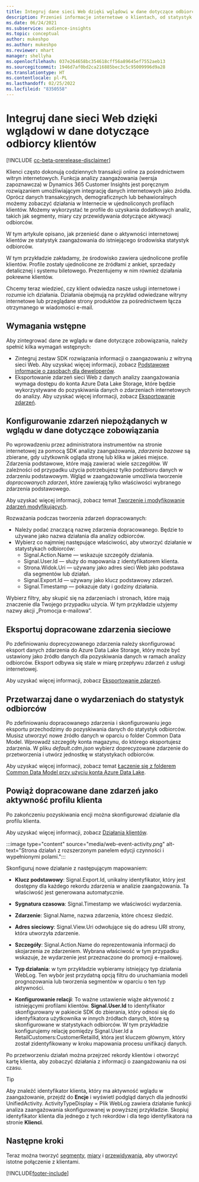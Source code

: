 ```yaml
---
title: Integruj dane sieci Web dzięki wglądowi w dane dotyczące odbiorcy klientów
description: Przenieś informacje internetowe o klientach, od statystyk zaangażowania do statystyk odbiorców.
ms.date: 06/24/2021
ms.subservice: audience-insights
ms.topic: conceptual
author: mukeshpo
ms.author: mukeshpo
ms.reviewer: mhart
manager: shellyha
ms.openlocfilehash: 037e264658bc354618cff56a89645ef7552aeb13
ms.sourcegitcommit: 1946d7af0bd2ca216885bec3c5c95009996d9a28
ms.translationtype: HT
ms.contentlocale: pl-PL
ms.lasthandoff: 02/25/2022
ms.locfileid: "8350558"
---
```

# <a name="integrate-web-data-from-engagement-insights-with-audience-insights"></a>Integruj dane sieci Web dzięki wglądowi w dane dotyczące odbiorcy klientów


[!INCLUDE [cc-beta-prerelease-disclaimer](../engagement-insights/includes/cc-beta-prerelease-disclaimer.md)]

Klienci często dokonują codziennych transakcji online za pośrednictwem witryn internetowych. Funkcja analizy zaangażowania (wersja zapoznawcza) w Dynamics 365 Customer Insights jest poręcznym rozwiązaniem umożliwiającym integrację danych internetowych jako źródła. Oprócz danych transakcyjnych, demograficznych lub behawioralnych możemy zobaczyć działania w Internecie w ujednoliconych profilach klientów. Możemy wykorzystać te profile do uzyskania dodatkowych analiz, takich jak segmenty, miary czy przewidywania dotyczące aktywacji odbiorców.

W tym artykule opisano, jak przenieść dane o aktywności internetowej klientów ze statystyk zaangażowania do istniejącego środowiska statystyk odbiorców.

W tym przykładzie zakładamy, że środowisko zawiera ujednolicone profile klientów. Profile zostały ujednolicone ze źródłami z ankiet, sprzedaży detalicznej i systemu biletowego. Prezentujemy w nim również działania pokrewne klientów. 

Chcemy teraz wiedzieć, czy klient odwiedza nasze usługi internetowe i rozumie ich działania. Działania obejmują na przykład odwiedzane witryny internetowe lub przeglądane strony produktów za pośrednictwem łącza otrzymanego w wiadomości e-mail.

## <a name="prerequisites"></a>Wymagania wstępne

Aby zintegrować dane ze wglądu w dane dotyczące zobowiązania, należy spełnić kilka wymagań wstępnych: 

- Zintegruj zestaw SDK rozwiązania informacji o zaangazowaniu z witryną sieci Web. Aby uzyskać więcej informacji, zobacz [Podstawowe informacje o zasobach dla deweloperów](../engagement-insights/developer-resources.md).
- Eksportowanie zdarzeń sieci Web z danych analizy zaangażowania wymaga dostępu do konta Azure Data Lake Storage, które będzie wykorzystywane do pozyskiwania danych o zdarzeniach internetowych do analizy. Aby uzyskać więcej informacji, zobacz [Eksportowanie zdarzeń](../engagement-insights/export-events.md).

## <a name="configure-refined-events-in-engagement-insights"></a>Konfigurowanie zdarzeń niepożądanych w wglądu w dane dotyczące zobowiązania

Po wprowadzeniu przez administratora instrumentów na stronie internetowej za pomocą SDK analizy zaangażowania, *zdarzenia bazowe* są zbierane, gdy użytkownik ogląda stronę lub klika w jakieś miejsce. Zdarzenia podstawowe, które mają zawierać wiele szczegółów. W zależności od przypadku użycia potrzebujesz tylko podzbioru danych w zdarzeniu podstawowym. Wgląd w zaangażowanie umożliwia tworzenie *dopracowanych zdarzeń*, które zawierają tylko właściwości wybranego zdarzenia podstawowego.     

Aby uzyskać więcej informacji, zobacz temat [Tworzenie i modyfikowanie zdarzeń modyfikujących](../engagement-insights/refined-events.md).

Rozważania podczas tworzenia zdarzeń dopracowanych: 

- Należy podać znaczącą nazwę zdarzenia dopracowanego. Będzie to używane jako nazwa działania dla analizy odbiorców.
- Wybierz co najmniej następujące właściwości, aby utworzyć działanie w statystykach odbiorców: 
    - Signal.Action.Name — wskazuje szczegóły działania.
    - Signal.User.Id — służy do mapowania z identyfikatorem klienta.
    - Strona.Widok.Uri — używany jako adres sieci Web jako podstawa dla segmentów lub działań.
    - Signal.Export.Id — używany jako klucz podstawowy zdarzeń.
    - Signal.Timestamp — pokazuje daty i godziny działania.

Wybierz filtry, aby skupić się na zdarzeniach i stronach, które mają znaczenie dla Twojego przypadku użycia. W tym przykładzie użyjemy nazwy akcji „Promocja e-mailowa”.

## <a name="export-the-refined-web-events"></a>Eksportuj dopracowane zdarzenia sieciowe 

Po zdefiniowaniu doprecyzowanego zdarzenia należy skonfigurować eksport danych zdarzenia do Azure Data Lake Storage, który może być ustawiony jako źródło danych dla pozyskiwania danych w ramach analizy odbiorców. Eksport odbywa się stale w miarę przepływu zdarzeń z usługi internetowej.

Aby uzyskać więcej informacji, zobacz [Eksportowanie zdarzeń](../engagement-insights/export-events.md).

## <a name="ingest-event-data-to-audience-insights"></a>Przetwarzaj dane o wydarzeniach do statystyk odbiorców

Po zdefiniowaniu dopracowanego zdarzenia i skonfigurowaniu jego eksportu przechodzimy do pozyskiwania danych do statystyk odbiorców. Musisz utworzyć nowe źródło danych w oparciu o folder Common Data Model. Wprowadź szczegóły konta magazynu, do którego eksportujesz zdarzenia. W pliku *default.cdm.json* wybierz doprecyzowane zdarzenie do przetworzenia i utwórz jednostkę w statystykach odbiorców.

Aby uzyskać więcej informacji, zobacz temat [Łączenie się z folderem Common Data Model przy użyciu konta Azure Data Lake](connect-common-data-model.md).


## <a name="relate-refined-event-data-as-an-activity-of-a-customer-profile"></a>Powiąż dopracowane dane zdarzeń jako aktywność profilu klienta

Po zakończeniu pozyskiwania encji można skonfigurować działanie dla profilu klienta.

Aby uzyskać więcej informacji, zobacz [Działania klientów](activities.md).

:::image type="content" source="media/web-event-activity.png" alt-text="Strona działań z rozszerzonym panelem edycji czynności i wypełnionymi polami.":::

Skonfiguruj nowe działanie z następującym mapowaniem: 

- **Klucz podstawowy**: Signal.Export.Id, unikalny identyfikator, który jest dostępny dla każdego rekordu zdarzenia w analizie zaangażowania. Ta właściwość jest generowana automatycznie.

- **Sygnatura czasowa**: Signal.Timestamp we właściwości wydarzenia.

- **Zdarzenie**: Signal.Name, nazwa zdarzenia, które chcesz śledzić.

- **Adres sieciowy**: Signal.View.Uri odwołujące się do adresu URI strony, która utworzyła zdarzenie.

- **Szczegóły**: Signal.Action.Name do reprezentowania informacji do skojarzenia ze zdarzeniem. Wybrana właściwość w tym przypadku wskazuje, że wydarzenie jest przeznaczone do promocji e-mailowej.

- **Typ działania**: w tym przykładzie wybieramy istniejący typ działania WebLog. Ten wybór jest przydatną opcją filtru do uruchamiania modeli prognozowania lub tworzenia segmentów w oparciu o ten typ aktywności.

- **Konfigurowanie relacji**: To ważne ustawienie wiąże aktywność z istniejącymi profilami klientów. **Signal.User.Id** to identyfikator skonfigurowany w pakiecie SDK do zbierania, który odnosi się do identyfikatora użytkownika w innych źródłach danych, które są skonfigurowane w statystykach odbiorców. W tym przykładzie konfigurujemy relację pomiędzy Signal.User.Id a RetailCustomers:CustomerRetailId, która jest kluczem głównym, który został zidentyfikowany w kroku mapowania procesu unifikacji danych.

Po przetworzeniu działań można przejrzeć rekordy klientów i otworzyć kartę klienta, aby zobaczyć działania z informacji o zaangażowaniu na osi czasu. 

> [!TIP]
> Aby znaleźć identyfikator klienta, który ma aktywność wglądu w zaangażowanie, przejdź do **Encje** i wyświetl podgląd danych dla jednostki UnifiedActivity. ActivityTypeDisplay = Plik WebLog zawiera działanie funkcji analiza zaangażowania skonfigurowanej w powyższej przykładzie. Skopiuj identyfikator klienta dla jednego z tych rekordów i dla tego identyfikatora na stronie **Klienci**.

## <a name="next-steps"></a>Następne kroki

Teraz można tworzyć [segmenty](segments.md), [miary](measures.md) i [przewidywania](predictions.md), aby utworzyć istotne połączenie z klientami.


[!INCLUDE[footer-include](../includes/footer-banner.md)]
